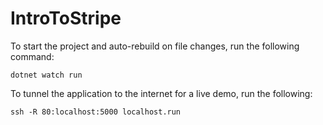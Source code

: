 # IntroToStripe

To start the project and auto-rebuild on file changes, run the following command:
```
dotnet watch run
```

To tunnel the application to the internet for a live demo, run the following:
```
ssh -R 80:localhost:5000 localhost.run
```
